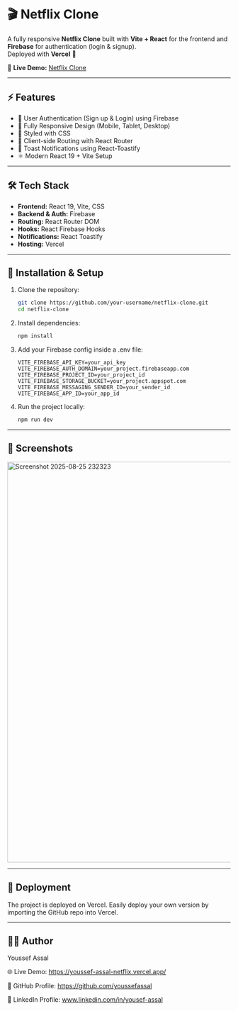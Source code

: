# 🎬 Netflix Clone  

A fully responsive **Netflix Clone** built with **Vite + React** for the frontend and **Firebase** for authentication (login & signup).  
Deployed with **Vercel** 🚀  

🔗 **Live Demo:** [Netflix Clone](https://youssef-assal-netflix.vercel.app/)  

---

## ⚡ Features
- 🔐 User Authentication (Sign up & Login) using Firebase  
- 📱 Fully Responsive Design (Mobile, Tablet, Desktop)  
- 🎨 Styled with CSS  
- 🔄 Client-side Routing with React Router  
- 🔔 Toast Notifications using React-Toastify  
- ⚛️ Modern React 19 + Vite Setup  

---

## 🛠️ Tech Stack
- **Frontend:** React 19, Vite, CSS  
- **Backend & Auth:** Firebase  
- **Routing:** React Router DOM  
- **Hooks:** React Firebase Hooks  
- **Notifications:** React Toastify  
- **Hosting:** Vercel  

---

## 📂 Installation & Setup  

1. Clone the repository:  
   ```bash
   git clone https://github.com/your-username/netflix-clone.git
   cd netflix-clone
2. Install dependencies:
   ```bash
   npm install
3. Add your Firebase config inside a .env file:
   ```env
   VITE_FIREBASE_API_KEY=your_api_key
   VITE_FIREBASE_AUTH_DOMAIN=your_project.firebaseapp.com
   VITE_FIREBASE_PROJECT_ID=your_project_id
   VITE_FIREBASE_STORAGE_BUCKET=your_project.appspot.com
   VITE_FIREBASE_MESSAGING_SENDER_ID=your_sender_id
   VITE_FIREBASE_APP_ID=your_app_id

5. Run the project locally:
   ```bash
   npm run dev

---

## 📸 Screenshots
<img width="1897" height="904" alt="Screenshot 2025-08-25 232323" src="https://github.com/user-attachments/assets/88170ee2-b645-4aaf-9596-47e9c58348a1" />

---

## 🚀 Deployment 
The project is deployed on Vercel.
Easily deploy your own version by importing the GitHub repo into Vercel.

---

## 👨‍💻 Author

Youssef Assal

🌐 Live Demo: https://youssef-assal-netflix.vercel.app/

📌 GitHub Profile: https://github.com/youssefassal

📌 LinkedIn Profile: www.linkedin.com/in/yousef-assal
